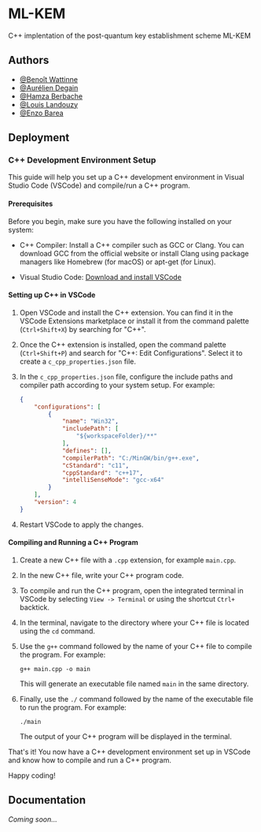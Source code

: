 # ML-KEM

C++ implentation of the post-quantum key establishment scheme ML-KEM


## Authors

- [@Benoît Wattinne](https://www.github.com/Benoit62)
- [@Aurélien Degain](https://www.github.com/aurelienDgn)
- [@Hamza Berbache](https://www.github.com/Hamz11)
- [@Louis Landouzy](https://www.github.com/LouisLandouzy)
- [@Enzo Barea](https://www.github.com/Ximaere)


## Deployment

### C++ Development Environment Setup

This guide will help you set up a C++ development environment in Visual Studio Code (VSCode) and compile/run a C++ program.

#### Prerequisites

Before you begin, make sure you have the following installed on your system:

- C++ Compiler: Install a C++ compiler such as GCC or Clang. You can download GCC from the official website or install Clang using package managers like Homebrew (for macOS) or apt-get (for Linux).

- Visual Studio Code: [Download and install VSCode](https://code.visualstudio.com/)

#### Setting up C++ in VSCode

1. Open VSCode and install the C++ extension. You can find it in the VSCode Extensions marketplace or install it from the command palette (`Ctrl+Shift+X`) by searching for "C++".

2. Once the C++ extension is installed, open the command palette (`Ctrl+Shift+P`) and search for "C++: Edit Configurations". Select it to create a `c_cpp_properties.json` file.

3. In the `c_cpp_properties.json` file, configure the include paths and compiler path according to your system setup. For example:

    ```json
    {
        "configurations": [
            {
                "name": "Win32",
                "includePath": [
                    "${workspaceFolder}/**"
                ],
                "defines": [],
                "compilerPath": "C:/MinGW/bin/g++.exe",
                "cStandard": "c11",
                "cppStandard": "c++17",
                "intelliSenseMode": "gcc-x64"
            }
        ],
        "version": 4
    }
    ```

4. Restart VSCode to apply the changes.

#### Compiling and Running a C++ Program

1. Create a new C++ file with a `.cpp` extension, for example `main.cpp`.

2. In the new C++ file, write your C++ program code.

3. To compile and run the C++ program, open the integrated terminal in VSCode by selecting `View -> Terminal` or using the shortcut `Ctrl+` backtick.

4. In the terminal, navigate to the directory where your C++ file is located using the `cd` command.

5. Use the `g++` command followed by the name of your C++ file to compile the program. For example:

    ```shell
    g++ main.cpp -o main
    ```

    This will generate an executable file named `main` in the same directory.

6. Finally, use the `./` command followed by the name of the executable file to run the program. For example:

    ```shell
    ./main
    ```

    The output of your C++ program will be displayed in the terminal.

That's it! You now have a C++ development environment set up in VSCode and know how to compile and run a C++ program.

Happy coding!

## Documentation

*Coming soon...*
